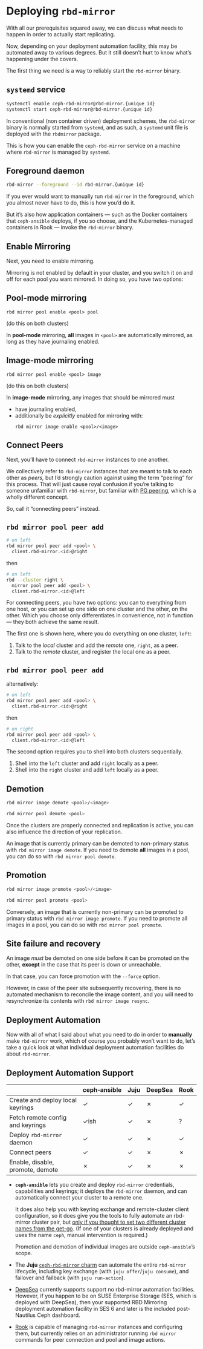 # Deploying `rbd‑mirror`

<!-- Note -->
With all our prerequisites squared away, we can discuss what needs to
happen in order to actually start replicating.

Now, depending on your deployment automation facility, this may be
automated away to various degrees. But it still doesn’t hurt to know
what’s happening under the covers.

The first thing we need is a way to reliably start the `rbd-mirror`
binary.


## `systemd` service

```bash
systemctl enable ceph-rbd-mirror@rbd-mirror.{unique id}
systemctl start ceph-rbd-mirror@rbd-mirror.{unique id}
```

<!-- Note -->

In conventional (non container driven) deployment schemes, the
`rbd-mirror` binary is normally started from `systemd`, and as such, a
`systemd` unit file is deployed with the `rbdmirror` package.

This is how you can enable the `ceph-rbd-mirror` service on a machine
where `rbd-mirror` is managed by `systemd`.


## Foreground daemon

```bash
rbd-mirror --foreground --id rbd-mirror.{unique id}
```

<!-- Note --> 

If you ever would want to manually run `rbd-mirror` in the foreground,
which you almost never have to do, this is how you’d do it.

But it’s also how application containers — such as the Docker
containers that `ceph-ansible` deploys, if you so choose, and the
Kubernetes-managed containers in Rook — invoke the `rbd-mirror`
binary.


## Enable Mirroring

<!-- Note -->
Next, you need to enable mirroring.

Mirroring is not enabled by default in your cluster, and you switch it
on and off for each pool you want mirrored. In doing so, you have two
options:


## Pool-mode mirroring <!-- .element class="hidden" -->

```
rbd mirror pool enable <pool> pool
```

(do this on both clusters)

<!-- Note -->
In **pool-mode** mirroring, **all** images in `<pool>` are
automatically mirrored, as long as they have journaling enabled.


## Image-mode mirroring <!-- .element class="hidden" -->

```
rbd mirror pool enable <pool> image
```

(do this on both clusters)

<!-- Note -->
In **image-mode** mirroring, any images that should be mirrored must

* have journaling enabled,
* additionally be *explicitly* enabled for mirroring with:
  ```
  rbd mirror image enable <pool>/<image>
  ```


## Connect Peers

<!-- Note -->
Next, you’ll have to connect `rbd-mirror` instances to one another.

We collectively refer to `rbd-mirror` instances that are meant to talk
to each other as *peers,* but I’d strongly caution against using the
term “peering” for this process. That will just cause royal confusion
if you’re talking to someone unfamiliar with `rbd-mirror`, but
familiar with [PG
peering](http://docs.ceph.com/docs/nautilus/dev/peering/), which is a
wholly different concept.

So, call it “connecting peers” instead.


## `rbd mirror pool peer add` <!-- .element class="hidden" -->

```bash
# on left
rbd mirror pool peer add <pool> \
  client.rbd-mirror.<id>@right
```
then
```bash
# on left
rbd --cluster right \
  mirror pool peer add <pool> \
  client.rbd-mirror.<id>@left
```

<!-- Note -->
For connecting peers, you have two options: you can to everything from
one host, or you can set up one side on one cluster and the other, on
the other. Which you choose only differentiates in convenience, not in
function — they both achieve the same result.

The first one is shown here, where you do everything on one cluster,
`left`:

1. Talk to the *local* cluster and add the *remote* one, `right`,
   as a peer.
2. Talk to the *remote* cluster, and register the local one as a peer.


## `rbd mirror pool peer add` <!-- .element class="hidden" -->
alternatively:
```bash
# on left
rbd mirror pool peer add <pool> \
  client.rbd-mirror.<id>@right
```
then
```bash
# on right
rbd mirror pool peer add <pool> \
  client.rbd-mirror.<id>@left
```

<!-- Note -->
The second option requires you to shell into both clusters
sequentially.

1. Shell into the `left` cluster and add `right` locally as a peer.
2. Shell into the `right` cluster and add `left` locally as a peer.


## Demotion

```bash
rbd mirror image demote <pool>/<image>
```
```bash
rbd mirror pool demote <pool>
```

<!-- Note -->
Once the clusters are properly connected and replication is active,
you can also influence the direction of your replication.

An image that is currently primary can be demoted to non-primary
status with `rbd mirror image demote`. If you need to demote **all**
images in a pool, you can do so with `rbd mirror pool demote`.


## Promotion

```bash
rbd mirror image promote <pool>/<image>
```
```bash
rbd mirror pool promote <pool>
```

<!-- Note -->
Conversely, an image that is currently non-primary can be promoted to
primary status with `rbd mirror image promote`. If you need to promote
all images in a pool, you can do so with `rbd mirror pool promote`.


<!-- .slide: data-background-image="images/site-failure.svg" data-background-size="contain" -->
## Site failure and recovery <!-- .element class="hidden" -->

<!-- Note -->
An image *must* be demoted on one side before it can be promoted on
the other, **except** in the case that its peer is down or
unreachable. 

In that case, you can force promotion with the `--force` option.

However, in case of the peer site subsequently recovering, there is
no automated mechanism to reconcile the image content, and you will
need to resynchronize its contents with `rbd mirror image resync`.


## Deployment Automation

<!-- Note -->
Now with all of what I said about what you need to do in
order to **manually** make `rbd-mirror` work, which of course you
probably won’t want to do, let’s take a quick look at what individual
deployment automation facilities do about `rbd-mirror`.


## Deployment Automation Support <!-- .element class="hidden" -->

|                                  | ceph‑ansible | Juju | DeepSea | Rook
| -------------------------------- | ------------ | ---- | ------- | ----
| Create and deploy local keyrings | ✓            | ✓    | ✗       | ✓
| Fetch remote config and keyrings | ✓ish         | ✓    | ✗       | ?
| Deploy `rbd-mirror` daemon       | ✓            | ✓    | ✗       | ✓
| Connect peers                    | ✓            | ✓    | ✗       | ✗
| Enable, disable, promote, demote | ✗            | ✓    | ✗       | ✗

<!-- Note -->
* **`ceph-ansible`** lets you create and deploy `rbd-mirror`
  credentials, capabilities and keyrings; it deploys the `rbd-mirror`
  daemon, and can automatically connect your cluster to a remote
  one.

  It does also help you with keyring exchange and remote-cluster
  client configuration, so it does give you the tools to fully
  automate an rbd-mirror cluster pair, but [only if you thought to set
  two different cluster names from the
  get-go](https://www.sebastien-han.fr/blog/2016/05/09/Bootstrap-two-Ceph-and-configure-RBD-mirror-using-Ceph-Ansible/).
  (If one of your clusters is already deployed and uses the name
  `ceph`, manual intervention is required.)

  Promotion and demotion of individual images are outside
  `ceph-ansible`’s scope.

* The **Juju** [`ceph-rbd-mirror`
  charm](https://jujucharms.com/ceph-rbd-mirror) can automate the entire
  `rbd-mirror` lifecycle, including key exchange (with `juju
  offer`/`juju consume`), and failover and failback (with `juju
  run-action`).

* [DeepSea](https://github.com/SUSE/DeepSea) currently supports
  support no rbd-mirror automation facilities. However, if you happen
  to be on SUSE Enterprise Storage (SES, which is deployed with
  DeepSea), then your supported RBD Mirroring deployment automation
  facility in SES 6 and later is the included post-Nautilus Ceph
  dashboard.

* [Rook](https://rook.io/docs/rook/master/ceph-storage.html) is
  capable of managing `rbd-mirror` instances and configuring them, but
  currently relies on an administrator running `rbd mirror` commands
  for peer connection and pool and image actions.
